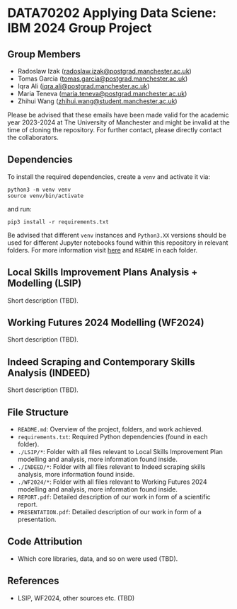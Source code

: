 # DATA70202 Applying Data Sciene: IBM 2024 Group Project

## Group Members
- Radoslaw Izak (radoslaw.izak@postgrad.manchester.ac.uk)
- Tomas Garcia (tomas.garcia@postgrad.manchester.ac.uk)
- Iqra Ali (iqra.ali@postgrad.manchester.ac.uk)
- Maria Teneva (maria.teneva@postgrad.manchester.ac.uk)
- Zhihui Wang (zhihui.wang@student.manchester.ac.uk)

Please be advised that these emails have been made valid for the academic year 2023-2024 at The University of Manchester and might be invalid at the time of cloning the repository. For further contact, please directly contact the collaborators.

## Dependencies

To install the required dependencies, create a `venv` and activate it via:
```
python3 -m venv venv
source venv/bin/activate
```

and run:

```
pip3 install -r requirements.txt
```

Be advised that different `venv` instances and `Python3.XX` versions should be used for different Jupyter notebooks found within this repository in relevant folders. For more information visit [here](https://code.visualstudio.com/docs/datascience/jupyter-notebooks) and `README` in each folder.

## Local Skills Improvement Plans Analysis + Modelling (LSIP)
Short description (TBD).

## Working Futures 2024 Modelling (WF2024)
Short description (TBD).

## Indeed Scraping and Contemporary Skills Analysis (INDEED)
Short description (TBD).

## File Structure
- `README.md`: Overview of the project, folders, and work achieved.
- `requirements.txt`: Required Python dependencies (found in each folder).
- `./LSIP/*`: Folder with all files relevant to Local Skills Improvement Plan modelling and analysis, more information found inside.
- `./INDEED/*`: Folder with all files relevant to Indeed scraping skills analysis, more information found inside.
- `./WF2024/*`: Folder with all files relevant to Working Futures 2024 modelling and analysis, more information found inside.
- `REPORT.pdf`: Detailed description of our work in form of a scientific report.
- `PRESENTATION.pdf`: Detailed description of our work in form of a presentation.

## Code Attribution
- Which core libraries, data, and so on were used (TBD).

## References
- LSIP, WF2024, other sources etc. (TBD)
